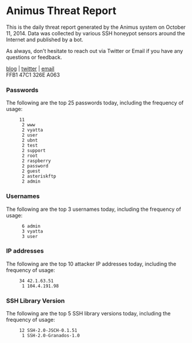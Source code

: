# Animus Threat Report

This is the daily threat report generated by the Animus system on October 11, 2014. Data was collected by various SSH honeypot sensors around the Internet and published by a bot.  

As always, don't hesitate to reach out via Twitter or Email if you have any questions or feedback.  

[blog](http://morris.guru) | [twitter](https://twitter.com/andrew___morris) | [email](mailto:andrew@morris.guru)  
FFB1 47C1 326E A063  
### Passwords
The following are the top 25 passwords today, including the frequency of usage:
```
     11 
      2 www
      2 vyatta
      2 user
      2 ubnt
      2 test
      2 support
      2 root
      2 raspberry
      2 password
      2 guest
      2 asteriskftp
      2 admin
```

### Usernames
The following are the top 3 usernames today, including the frequency of usage:
```
      6 admin
      3 vyatta
      3 user
```

### IP addresses
The following are the top 10 attacker IP addresses today, including the frequency of usage:
```
     34 42.1.63.51
      1 104.4.191.98
```

### SSH Library Version
The following are the top 5 SSH library versions today, including the frequency of usage:
```
     12 SSH-2.0-JSCH-0.1.51
      1 SSH-2.0-Granados-1.0
```
